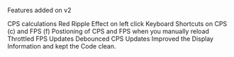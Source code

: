 Features added on v2

CPS calculations
Red Ripple Effect on left click
Keyboard Shortcuts on CPS (c) and FPS (f) 
Postioning of CPS and FPS when you manually reload
Throttled FPS Updates
Debounced CPS Updates
Improved the Display Information
and kept the Code clean.
